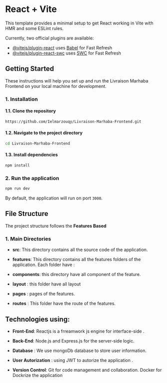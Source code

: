 # React + Vite

This template provides a minimal setup to get React working in Vite with HMR and some ESLint rules.

Currently, two official plugins are available:

- [@vitejs/plugin-react](https://github.com/vitejs/vite-plugin-react/blob/main/packages/plugin-react/README.md) uses [Babel](https://babeljs.io/) for Fast Refresh
- [@vitejs/plugin-react-swc](https://github.com/vitejs/vite-plugin-react-swc) uses [SWC](https://swc.rs/) for Fast Refresh


## Getting Started

These instructions will help you set up and run the Livraison Marhaba Frontend on your local machine for development.

### 1. Installation

#### 1.1. Clone the repository


```sh
https://github.com/Ielmarzouqy/Livraison-Marhaba-Frontend.git
```

#### 1.2. Navigate to the project directory

```sh
cd Livraison-Marhaba-Frontend
```

#### 1.3. Install dependencies

```sh
npm install
```

### 2. Run the application

```sh
npm run dev
```

By default, the application will run on port `3000`.

## File Structure

The project structure follows the **Features    Based** 

### 1. Main Directories

- **src**: This directory contains all the source code of the application.

- **features**: This directory contains all the features folders of the application. Each folder have :
 - **components**: this directory have all component of the feature.
 - **layout** : this folder have all layout 
 - **pages** : pages of the features.
 - **routes** : This folder have the route of the features.

 ## Technologies using:

- **Front-End**: Reactjs is a frreamwork js engine for interface-side .

- **Back-End**: Node.js and Express.js for the server-side logic.

- **Database** : We use mongoDb database to store user information.

- **User Autorization** : using JWT to autorize the application .

- **Version Control**: Git for code management and collaboration. Docker for Dockrize the application


